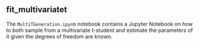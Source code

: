 fit_multivariatet
-----------------

The `MultiTGeneration.ipynb` notebook contains a Jupyter Notebook on how to both sample from a multivariate 
t-student and estimate the parameters of it given the degrees of freedom are known.


